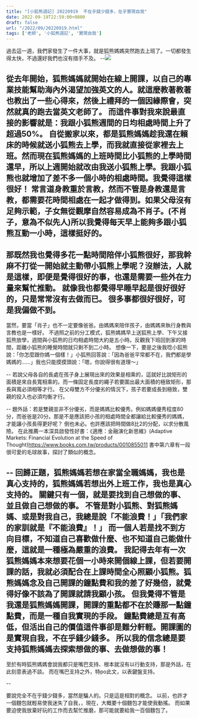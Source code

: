 ```yaml
---
title: "[小狐熊週記] 20220919  不在乎錢少錢多，在乎實現自我"
date: 2022-09-19T22:59:00+0800
draft: false
url: "/2022/09/20220919.html"
tags: ['老師', '小狐熊週記', '實現自我']
---
```




過去這一週，我們家發生了一件大事，就是狐熊媽媽突然跑去上班了。一切都發生得太快，不過還好我們也沒有措手不及。
--![](https://blogger.googleusercontent.com/img/a/AVvXsEjOR5vJLffeIDo0BlhGK9EnEuiU0IQmeibEb_sVtlEOFLL2c7aG4Z_iuYF9A6QrR4HIK7AbDFT0ZQKS6EqtDi74j8TVfWG2d48r1gBGobWMQdgPbuLm9_RVB-7HkQc2G1oOCpzLlkbFTicGK3ajfqoNNDz_r8Uw4qest_fZ2ELSmi9F79aAhT3BrGyg=w180-h320)

從去年開始，狐熊媽媽就開始在線上開課，以自己的專業技能幫助海內外渴望加強英文的人。就這麼教著教著也教出了一些心得來，然後上禮拜的一個因緣際會，突然就真的跑去當英文老師了。
而這件事對我來說最直接的影響就是：我跟小狐熊週間的日均相處時間上升了超過50%。
自從搬家以來，都是狐熊媽媽趁我還在賴床的時候就送小狐熊去上學，而我就直接從家裡去上班。然而現在狐熊媽媽的上班時間比小狐熊的上學時間還早，所以上週開始就改由我送小狐熊上學。我跟小狐熊也就增加了差不多一個小時的相處時間。我覺得這樣很好！
常言道身教重於言教，然而不管是身教還是言教，都需要花時間相處在一起才做得到。如果父母沒有足夠示範，子女無從觀摩自然容易成為不肖子。(不肖子，意為不似先人)所以我覺得每天早上能夠多跟小狐熊互動一小時，這樣挺好的。
--
那既然我也覺得多花一點時間陪伴小狐熊很好，那我幹麻不打從一開始就主動帶小狐熊上學呢？沒辦法，人就是這樣，即便是覺得很好的事，也還是需要一些外在力量來幫忙推動。
就像我也都覺得早睡早起是很好很好的，只是常常沒有去做而已。
很多事都很好很好，可是我偏做不到。
--
當然，要當「肖子」也不一定要像爸爸。由媽媽來陪伴孩子，由媽媽來執行身教與言教也是一樣好。
不過照之前的分工模式，狐熊媽媽早上送狐熊上學、下午又接狐熊放學，週間與小狐熊的日均相處時間大約是五小時。反觀我下班回到家的時間，距離小狐熊的睡覺時間就只剩不到二小時。
想像一下，要是之後我唸小狐熊說：「你怎麼跟你媽一個樣！」小狐熊回答說：「因為爸爸平常都不在，我們都是學媽媽的……」我也只能摸摸頭說：「嗯，你說得很有道理～」

--
若說父母各自的長處在孩子身上展現出來的效果是相乘的，這就好比說矩形的面積是來自長寬相乘的。而一條固定長度的繩子若要圍出最大面積的極致矩形，那長與寬必須相等才行。
在父母雙方不分優劣的情況下，孩子若要成長到極致，雙親的投入也必須均衡才行。

--
題外話：若是雙親並非不分優劣，而是媽媽比較優秀。例如媽媽優秀程度80分，而爸爸是20分。那是不是應該把小孩的相處時間全都讓給比較優秀的媽媽，才能讓小孩長得更好呢？
倒也未必。也許應該把時間做8比2的分配，以求分散風險。
在此推薦一本深具啟發性好書：《適應：金融演化新思維》(Adaptive Markets: Financial Evolution at the Speed of Thought)https://www.books.com.tw/products/0010855011
書中第六章有一段很可愛的毛球故事，探討了類似的概念。

--
回歸正題，狐熊媽媽若想在家當全職媽媽，我也是真心支持的，狐熊媽媽若想出外上班工作，我也是真心支持的。
關鍵只有一個，就是要找到自己想做的事、並且做自己想做的事。
不管是對小狐熊、對狐熊媽媽、或是對我自己，我總是說「不能浪費！」「我們家的家訓就是『不能浪費』！」
而一個人若是找不到方向目標，不知道自己喜歡做什麼、也不知道自己能做什麼，這就是一種極為嚴重的浪費。
我記得去年有一次狐熊媽媽本來想要花個一小時來開個線上課，但若要開課的話，我就必須配合在上課時間全心照顧小狐熊。狐熊媽媽念及自己開課的鐘點費和我的差了好幾倍，就覺得好像不該為了開課就請我顧小孩。
但我覺得不管是我還是狐熊媽媽開課，開課的重點都不在於賺那一點鐘點費，而是一種自我實現的手段。
鐘點費總是互有高低，但活出自己的價值這件事卻是難分軒輊。開課圖的是實現自我，不在乎錢少錢多。
所以我的信念總是要支持狐熊媽媽去探索想做的事、去做想做的事！
--
至於有時狐熊媽媽會說我都只是嘴巴支持、根本就沒有以行動支持，那是外話，在此刻意表過不談。
而在嘴巴支持之外，特po此文，以表鍵盤支持。

--

要說完全不在乎錢少錢多，當然是騙人的。只是這是相對的概念。
以前，也許才一個麵包就輕易使我迷失了自我，，現在，大概要十個麵包才能使我動搖。
而如果要迫使我放棄好玩的工作而去幫忙推磨，那可能就要給我一百個麵包了。
